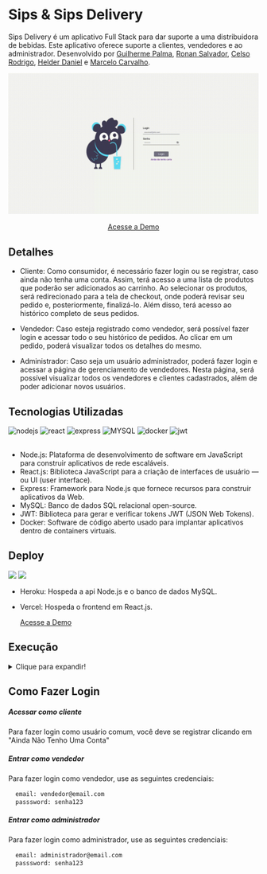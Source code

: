 # Sips & Sips Delivery

Sips Delivery é um aplicativo Full Stack para dar suporte a uma distribuidora de bebidas. Este aplicativo oferece suporte a clientes, vendedores e ao administrador. Desenvolvido por [Guilherme Palma](https://github.com/guilhermepallma), [Ronan Salvador](https://github.com/ronansalvador), [Celso Rodrigo](https://github.com/celso-rodrigo), [Helder Daniel](https://github.com/helderdsa) e [Marcelo Carvalho](https://github.com/MarceloJRC).

<div align="center">

![demo-gif](demo.gif)

</div>

<div align="center">

[Acesse a Demo](https://sips-delivery.vercel.app)

</div>

## Detalhes

- Cliente: Como consumidor, é necessário fazer login ou se registrar, caso ainda não tenha uma conta. Assim, terá acesso a uma lista de produtos que poderão ser adicionados ao carrinho. Ao selecionar os produtos, será redirecionado para a tela de checkout, onde poderá revisar seu pedido e, posteriormente, finalizá-lo. Além disso, terá acesso ao histórico completo de seus pedidos.

- Vendedor: Caso esteja registrado como vendedor, será possível fazer login e acessar todo o seu histórico de pedidos. Ao clicar em um pedido, poderá visualizar todos os detalhes do mesmo.

- Administrador: Caso seja um usuário administrador, poderá fazer login e acessar a página de gerenciamento de vendedores. Nesta página, será possível visualizar todos os vendedores e clientes cadastrados, além de poder adicionar novos usuários.

## Tecnologias Utilizadas

<div>
    <img src="https://img.shields.io/badge/Node.js-339933?style=for-the-badge&logo=nodedotjs&logoColor=white" alt="nodejs"/>
    <img src="https://img.shields.io/badge/React-20232A?style=for-the-badge&logo=react&logoColor=61DAFB" alt="react" />
    <img src="https://img.shields.io/badge/Express.js-000000?style=for-the-badge&logo=express&logoColor=white" alt="express"/>
    <img src="https://img.shields.io/badge/MySQL-005C84?style=for-the-badge&logo=mysql&logoColor=white" alt="MYSQL" />
    <img src="https://img.shields.io/badge/Docker-2CA5E0?style=for-the-badge&logo=docker&logoColor=white" alt="docker"/>
    <img src="https://camo.githubusercontent.com/92407fc26e09271d8137b8aaf1585b266f04046b96f1564dfe5a69f146e21301/68747470733a2f2f696d672e736869656c64732e696f2f62616467652f4a57542d3030303030303f7374796c653d666f722d7468652d6261646765266c6f676f3d4a534f4e253230776562253230746f6b656e73266c6f676f436f6c6f723d7768697465" alt="jwt"/>
</div>

<br>

- Node.js: Plataforma de desenvolvimento de software em JavaScript para construir aplicativos de rede escaláveis.
- React.js: Biblioteca JavaScript para a criação de interfaces de usuário — ou UI (user interface).
- Express: Framework para Node.js que fornece recursos para construir aplicativos da Web.
- MySQL: Banco de dados SQL relacional open-source.
- JWT: Biblioteca para gerar e verificar tokens JWT (JSON Web Tokens).
- Docker: Software de código aberto usado para implantar aplicativos dentro de containers virtuais.

## Deploy

<div>
  <img src="https://img.shields.io/badge/Heroku-430098?style=for-the-badge&logo=heroku&logoColor=white" />
  <img src="https://img.shields.io/badge/Vercel-000000?style=for-the-badge&logo=vercel&logoColor=white" />
<div/>

- Heroku: Hospeda a api Node.js e o banco de dados MySQL.
- Vercel: Hospeda o frontend em React.js.
  
  [Acesse a Demo](https://sips-delivery.vercel.app)
  
## Execução

<details>
  <summary>Clique para expandir!</summary>

Para executar a aplicação inicie realizando o clone deste repositório com o comando abaixo.

    git clone git@github.com:guilhermepallma/delivery-app.git

Navegue até a raíz do projeto.

    cd delivery-app/
    
  Subir os containers do back e front no Docker.
    
    docker-compose up -d
    
</details>

</details>

## Como Fazer Login

##### Acessar como cliente

 Para fazer login como usuário comum, você deve se registrar clicando em "Ainda Não Tenho Uma Conta"

##### Entrar como vendedor

  Para fazer login como vendedor, use as seguintes credenciais:

      email: vendedor@email.com
      passsword: senha123

##### Entrar como administrador

  Para fazer login como administrador, use as seguintes credenciais:

      email: administrador@email.com
      passsword: senha123

